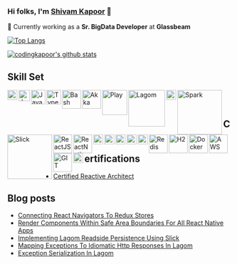 ### Hi folks, I'm [Shivam Kapoor](http://shivamkapoor.com/) 👋

🔭 Currently working as a **Sr. BigData Developer** at **Glassbeam**

<!--
**codingkapoor/codingkapoor** is a ✨ _special_ ✨ repository because its `README.md` (this file) appears on your GitHub profile.

Here are some ideas to get you started:

- 🔭 I’m currently working on ...
- 🌱 I’m currently learning ...
- 👯 I’m looking to collaborate on ...
- 🤔 I’m looking for help with ...
- 💬 Ask me about ...
- 📫 How to reach me: ...
- 😄 Pronouns: ...
- ⚡ Fun fact: ...
-->

[![Top Langs](https://github-readme-stats.vercel.app/api/top-langs/?username=codingkapoor&layout=compact)](https://github.com/anuraghazra/github-readme-stats) 

[![codingkapoor's github stats](https://github-readme-stats.vercel.app/api?username=codingkapoor&show_icons=true&count_private=true)](https://github.com/anuraghazra/github-readme-stats)

## Skill Set
[<img align="left" alt="Scala" width="22px" src="https://cdn.svgporn.com/logos/scala.svg" />](https://www.scala-lang.org/) 
[<img align="left" alt="Java" width="25px" src="https://cdn.svgporn.com/logos/java.svg" />](https://www.java.com/en/)
[<img align="left" alt="Javascript" width="32px" src="https://cdn.svgporn.com/logos/javascript.svg" />](https://developer.mozilla.org/en-US/docs/Web/JavaScript)
[<img align="left" alt="Typescript" width="32px" src="https://cdn.svgporn.com/logos/typescript-icon.svg" />](https://www.typescriptlang.org/)
[<img align="left" alt="Bash" width="42px" src="https://cdn.svgporn.com/logos/bash.svg" />](https://www.gnu.org/software/bash/)
[<img align="left" alt="Akka" width="42px" src="https://cdn.svgporn.com/logos/akka.svg" />](https://akka.io/)
[<img align="left" alt="Play" width="56px" src="https://cdn.svgporn.com/logos/play.svg" />](https://www.playframework.com/)
[<img align="left" alt="Lagom" width="82px" src="https://i0.wp.com/blog.knoldus.com/wp-content/uploads/2019/03/lagom.png" />](https://www.lagomframework.com/)
[<img align="left" alt="Kafka" width="22px" src="https://cdn.svgporn.com/logos/kafka-icon.svg" />](https://kafka.apache.org/)
[<img align="left" alt="Spark" width="100px" src="https://www.inovex.de/blog/wp-content/uploads/2016/12/spark.png" />](https://spark.apache.org/)
[<img align="left" alt="Slick" width="100px" src="https://miro.medium.com/max/300/1*SwYtZXf5Uujs9teTDuZpdA.jpeg" />](http://scala-slick.org/)
[<img align="left" alt="ReactJS" width="42px" src="https://cdn.svgporn.com/logos/react.svg" />](https://reactjs.org/)
[<img align="left" alt="ReactNative" width="42px" src="https://cdn.svgporn.com/logos/react.svg" />](https://reactnative.dev/)
[<img align="left" alt="Redux" width="22px" src="https://cdn.svgporn.com/logos/redux.svg" />](https://redux.js.org/)
[<img align="left" alt="Bootstrap" width="22px" src="https://cdn.svgporn.com/logos/bootstrap.svg" />](https://getbootstrap.com/)
[<img align="left" alt="MySQL" width="22px" src="https://cdn.svgporn.com/logos/mysql.svg" />](https://www.mysql.com/)
[<img align="left" alt="Cassandra" width="22px" src="https://cdn.svgporn.com/logos/cassandra.svg" />](https://cassandra.apache.org/)
[<img align="left" alt="MongoDB" width="22px" src="https://cdn.svgporn.com/logos/mongodb.svg" />](https://www.mongodb.com/)
[<img align="left" alt="Redis" width="42px" src="https://cdn.svgporn.com/logos/redis.svg" />](https://redis.io/)
[<img align="left" alt="H2" width="42px" src="https://www.h2database.com/html/images/db-64-t.png" />](https://www.h2database.com/html/main.html)
[<img align="left" alt="Docker" width="42px" src="https://cdn.svgporn.com/logos/docker-icon.svg" />](https://www.docker.com/)
[<img align="left" alt="AWS" width="42px" src="https://cdn.svgporn.com/logos/aws.svg" />](https://aws.amazon.com/)
[<img align="left" alt="GIT" width="42px" src="https://cdn.svgporn.com/logos/git-icon.svg" />](https://git-scm.com/)
[<img align="left" alt="GITHub" width="22px" src="https://cdn.svgporn.com/logos/github-icon.svg" />](https://github.com/)


<br></br>

## Certifications

- [Certified Reactive Architect](https://certification.mettl.com/lightbend/applicant/result/download-certificate?key=eK0d0i9D25CV30Nb56GxRA%3D%3D)

## Blog posts
<!-- BLOG-POST-LIST:START -->
- [Connecting React Navigators To Redux Stores](http://www.shivamkapoor.com/blogs/technology/2020/01/28/connecting-react-navigators-to-redux-stores/)
- [Render Components Within Safe Area Boundaries For All React Native Apps](http://www.shivamkapoor.com/blogs/technology/2019/11/08/render-components-within-safe-area-boundaries-for-all-react-native-apps/)
- [Implementing Lagom Readside Persistence Using Slick](http://www.shivamkapoor.com/blogs/technology/2019/10/01/implementing-lagom-readside-persistence-using-slick/)
- [Mapping Exceptions To Idiomatic Http Responses In Lagom](http://www.shivamkapoor.com/blogs/technology/2019/09/05/mapping-exceptions-to-idiomatic-http-responses-in-lagom/)
- [Exception Serialization In Lagom](http://www.shivamkapoor.com/blogs/technology/2019/08/15/exception-serialization-in-lagom/)
<!-- BLOG-POST-LIST:END -->
